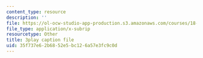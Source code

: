 ```yaml
---
content_type: resource
description: ''
file: https://ol-ocw-studio-app-production.s3.amazonaws.com/courses/18-404j-theory-of-computation-fall-2020/35f737e62b6852e5bc126a57e3fc9c0d_eEXSv0jChO4.vtt
file_type: application/x-subrip
resourcetype: Other
title: 3play caption file
uid: 35f737e6-2b68-52e5-bc12-6a57e3fc9c0d
---
```

